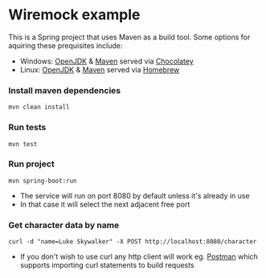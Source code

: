 # Wiremock example

This is a Spring project that uses Maven as a build tool. Some options for aquiring these prequisites include:
- Windows: [OpenJDK](https://community.chocolatey.org/packages/openjdk) & [Maven](https://community.chocolatey.org/packages/maven) served via [Chocolatey](https://community.chocolatey.org/)
- Linux: [OpenJDK](https://formulae.brew.sh/formula/openjdk) & [Maven](https://formulae.brew.sh/formula/maven) served via [Homebrew](https://brew.sh/)


### Install maven dependencies
```
mvn clean install
```

### Run tests
```
mvn test
```

### Run project
```
mvn spring-boot:run
```
- The service will run on port 8080 by default unless it's already in use
- In that case it will select the next adjacent free port

### Get character data by name
```
curl -d "name=Luke Skywalker" -X POST http://localhost:8080/character
```
- If you don't wish to use curl any http client will work eg. [Postman](https://www.postman.com/) which supports importing curl statements to build requests
